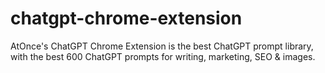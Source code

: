 # chatgpt-chrome-extension
AtOnce's ChatGPT Chrome Extension is the best ChatGPT prompt library, with the best 600 ChatGPT prompts for writing, marketing, SEO &amp; images.
